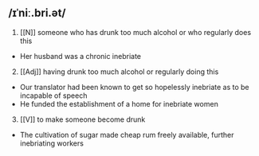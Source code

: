 ## /ɪˈniː.bri.ət/   
1. [[N]]
someone who has drunk too much alcohol or who regularly does this

- Her husband was a chronic inebriate

2. [[Adj]]
having drunk too much alcohol or regularly doing this

- Our translator had been known to get so hopelessly inebriate as to be incapable of speech
- He funded the establishment of a home for inebriate women

3. [[V]]
to make someone become drunk

- The cultivation of sugar made cheap rum freely available, further inebriating workers  